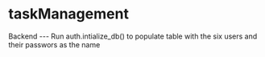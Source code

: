 # taskManagement

Backend
 --- Run auth.intialize_db() to populate table with the six users and their passwors as the name
